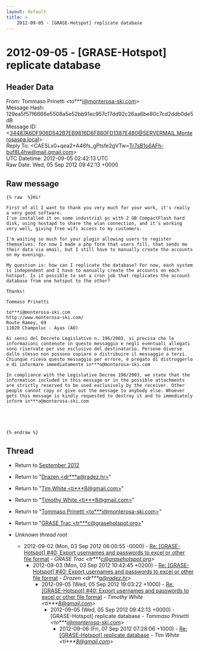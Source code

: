 ```yaml
---
layout: default
title: >
    2012-09-05 - [GRASE-Hotspot] replicate database
---
```


# 2012-09-05 - [GRASE-Hotspot] replicate database

## Header Data

From: Tommaso Prinetti \<to***i@monterosa-ski.com\><br>
Message Hash: 129ea5f57f6666e5508a5e52bb91ec957c17dd92c26aa6be80c7cd2ddb0de5d8<br>
Message ID: \<34487A6DF906D542B7EB9816D6F880FD1387E480@SERVERMAIL.Monterosaspa.local\><br>
Reply To: \<CAESLx0+qea2+A46fs_gPtsfe2gVTw=Tr7sB1o6AFh-buf8L4hw@mail.gmail.com\><br>
UTC Datetime: 2012-09-05 02:42:13 UTC<br>
Raw Date: Wed, 05 Sep 2012 09:42:13 +0000<br>

## Raw message

```
{% raw  %}Hi!

First of all I want to thank you very much for your work, it's really a very good software.
I've installed it on some industrial pc with 2 GB CompactFlash hard disk, using hostapd to share the wlan connection, and it's working very well, giving free wifi access to my customers.

I'm waiting so much for your plugin allowing users to register themselves: for now I made a php form that users fill, that sends me their data via email, but I still have to manually create the accounts on my evenings.

My question is: how can I replicate the database? For now, each system is independent and I have to manually create the accounts on each hotspot. Is it possible to set a cron job that replicates the account database from one hotspot to the other?

Thanks!

Tommaso Prinetti

to***i@monterosa-ski.com
http://www.monterosa-ski.com/
Route Ramey, 69 
11020 Champoluc - Ayas (AO) 

Ai sensi del Decreto Legislativo n. 196/2003, si precisa che le informazioni contenute in questo messaggio e negli eventuali allegati sono riservate per uso esclusivo del destinatario. Persone diverse dallo stesso non possono copiare o distribuire il messaggio a terzi. Chiunque riceva questo messaggio per errore, è pregato di distruggerlo e di informare immediatamente in***o@monterosa-ski.com

In compliance with the Legislative Decree 196/2003, we state that the information included in this message or in the possible attachments are strictly reserved to be used exclusively by the receiver. Other people cannot copy or give out the message to anybody else. Whoever gets this message is kindly requested to destroy it and to immediately inform in***o@monterosa-ski.com





{% endraw %}
```

## Thread

+ Return to [September 2012](/archive/2012/09)

+ Return to "[Drazen <dr***a<span>@</span>radez.hr>](/authors/dr___a_at_radez_hr)"
+ Return to "[Tim White <ti***8<span>@</span>gmail.com>](/authors/ti___8_at_gmail_com)"
+ Return to "[Timothy White <ti***8<span>@</span>gmail.com>](/authors/ti___8_at_gmail_com)"
+ Return to "[Tommaso Prinetti <to***i<span>@</span>monterosa-ski.com>](/authors/to___i_at_monterosaski_com)"
+ Return to "[GRASE Trac <tr***c<span>@</span>grasehotspot.org>](/authors/tr___c_at_grasehotspot_org)"

+ _Unknown thread root_
  + 2012-09-02 (Mon, 03 Sep 2012 06:00:55 -0000) - [Re: [GRASE-Hotspot] #40: Export usernames and passwords to excel or other file format](/archive/2012/09/7cf6813db338a1f04f21f4a055e3ec6b8746c9059295108580441c027a1e087c) - _GRASE Trac \<tr***c@grasehotspot.org\>_
    + 2012-09-03 (Mon, 03 Sep 2012 10:42:45 +0200) - [Re: [GRASE-Hotspot] #40: Export usernames and passwords to excel or other file format](/archive/2012/09/72835a5c4d48a6492e522096d62575173ef7e87ebf00ed552c03d84a89bf2373) - _Drazen \<dr***a@radez.hr\>_
      + 2012-09-05 (Wed, 05 Sep 2012 19:03:22 +1000) - [Re: [GRASE-Hotspot] #40: Export usernames and passwords to excel or other file format](/archive/2012/09/272ff6a57e62afdcfc8cd2ce9c516e6186a36e3583a7ed1177aa012858bc661c) - _Timothy White \<ti***8@gmail.com\>_
        + 2012-09-05 (Wed, 05 Sep 2012 09:42:13 +0000) - [GRASE-Hotspot] replicate database - _Tommaso Prinetti \<to***i@monterosa-ski.com\>_
          + 2012-09-06 (Fri, 07 Sep 2012 07:28:06 +1000) - [Re: [GRASE-Hotspot] replicate database](/archive/2012/09/380cbb4f3acd68b8b2433eeab4bb6353912c8ddd337d7a8c8f2a1daa543b7c63) - _Tim White \<ti***8@gmail.com\>_

